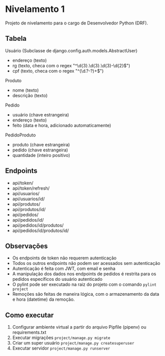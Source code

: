 # Nivelamento 1

Projeto de nivelamento para o cargo de Desenvolvedor Python (DRF).

## Tabela
Usuário (Subclasse de django.config.auth.models.AbstractUser)
- endereço (texto)
- rg (texto, checa com o regex "^\d{3}\.\d{3}\.\d{3}\-\d{2}$")
- cpf (texto, checa com o regex "^(\d\.?-?)+$")

Produto
- nome (texto)
- descrição (texto)

Pedido
- usuário (chave estrangeira)
- endereço (texto)
- feito (data e hora, adicionado automaticamente)

PedidoProduto
- produto (chave estrangeira)
- pedido (chave estrangeira)
- quantidade (inteiro positivo)

## Endpoints
- api/token/     
- api/token/refresh/  
- api/usuarios/
- api/usuarios/id/
- api/produtos/  
- api/produtos/id/
- api/pedidos/
- api/pedidos/id/
- api/pedidos/id/produtos/
- api/pedidos/id/produtos/id/

## Observações
- Os endpoints de token não requerem autenticação
- Todos os outros endpoints não podem ser acessados sem autenticação
- Autenticação é feita com JWT, com email e senha
- A manipulação dos dados nos endpoints de pedidos é restrita para os pedidos específicos do usuário autenticado
- O pylint pode ser executado na raiz do projeto com o comando `pylint project`
- Remoções são feitas de maneira lógica, com o armazenamento da data e hora (datetime) da remoção. 

## Como executar
1. Configurar ambiente virtual a partir do arquivo Pipfile (pipenv) ou requirements.txt
2. Executar migrações `project/manage.py migrate`
3. Criar um super usuário `project/manage.py createsuperuser`
4. Executar servidor `project/manage.py runserver`
